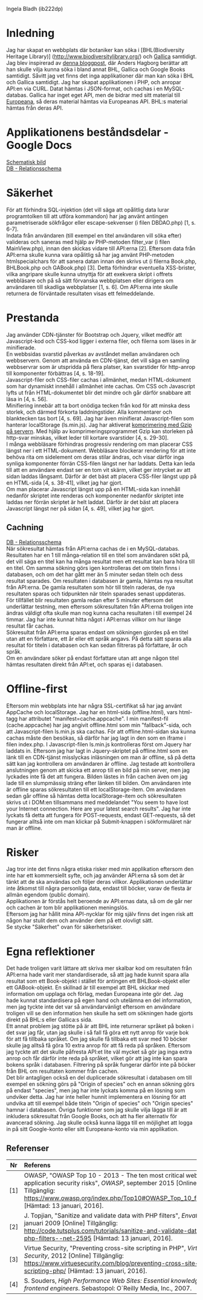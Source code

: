 Ingela Bladh (ib222dp)

# Inledning

Jag har skapat en webbplats där botaniker kan söka i [BHL(Biodiversity Heritage Library)]
(http://www.biodiversitylibrary.org/) och [Gallica](http://gallica.bnf.fr/) samtidigt. 
Jag blev inspirerad av [denna bloggpost](http://blog.biodiversitylibrary.org/2012/04/bhl-and-our-users-anders-hagborg.html), 
där Anders Hagborg berättar att han skulle vilja kunna söka i bland annat BHL, Gallica och Google Books samtidigt.
Såvitt jag vet finns det inga applikationer där man kan söka i BHL och Gallica samtidigt. Jag har skapat applikationen i
 PHP, och anropar API:en via CURL. Datat hämtas i JSON-format, och cachas i en MySQL-databas.
Gallica har inget eget API, men de bidrar med sitt material till [Europeana](http://www.europeana.eu/portal/), så deras 
material hämtas via Europeanas API. BHL:s material hämtas från deras API.

# Applikationens beståndsdelar - Google Docs
  
[Schematisk bild](https://docs.google.com/document/d/11tlq-4DHs-rW8pJuzJd-9RdyJ-s7xIky-cCwYn3KQbs/edit?usp=sharing)  
[DB - Relationsschema](https://docs.google.com/document/d/1AchY1QlCHjMJzbH1u3dovml0MAMJ-ahXVn59H_Tw07Y/edit?usp=sharing)

# Säkerhet

För att förhindra SQL-injektion (det vill säga att opålitlig data lurar programtolken till att utföra kommandon) 
har jag använt antingen parametriserade sökfrågor eller escape-sekvenser (i filen DBDAO.php) [1, s. 6-7].  
Indata från användaren (till exempel en titel användaren vill söka efter) valideras och saneras med hjälp av PHP-metoden 
filter_var (i filen MainView.php), innan den skickas vidare till API:erna [2]. Eftersom data från API:erna skulle kunna 
vara opålitlig så har jag använt PHP-metoden htmlspecialchars för att sanera datan innan den skrivs ut (i filerna 
Book.php, BHLBook.php och GABook.php) [3]. Detta förhindrar eventuella XSS-brister, vilka angripare skulle kunna 
utnyttja för att exekvera skript i offrets webbläsare och på så sätt förvanska webbplatsen eller dirigera om användaren 
till skadliga webbplatser [1, s. 6]. Om API:erna inte skulle returnera de förväntade resultaten visas ett felmeddelande.

# Prestanda

Jag använder CDN-tjänster för Bootstrap och Jquery, vilket medför att Javascript-kod och CSS-kod ligger i externa filer, 
och filerna som läses in är minifierade.  
En webbsidas svarstid påverkas av avståndet mellan användaren och webbservern. Genom att använda en CDN-tjänst, det vill 
säga en samling webbservrar som är utspridda på flera platser, kan svarstider för http-anrop till komponenter förbättras 
[4, s. 18-19].  
Javascript-filer och CSS-filer cachas i allmänhet, medan HTML-dokument som har dynamiskt innehåll i allmänhet inte 
cachas. Om CSS och Javascript lyfts ut från HTML-dokumentet blir det mindre och går därför snabbare att läsa in 
[4, s. 56].  
Minifiering innebär att ta bort onödiga tecken från kod för att minska dess storlek, och därmed förkorta laddningstider. 
Alla kommentarer och blanktecken tas bort [4, s. 69]. Jag har även minifierat Javascript-filen som hanterar 
localStorage (ls.min.js).
Jag har aktiverat [komprimering med Gzip på servern](http://salscode.com/tutorials/2009/10/15/gzip-htaccess/). Med hjälp 
av komprimeringsprogrammet Gzip kan storleken på http-svar minskas, vilket leder till kortare svarstider [4, s. 29-30].  
I många webbläsare förhindras progressiv rendering om man placerar CSS längst ner i ett HTML-dokument. Webbläsare 
blockerar rendering för att inte behöva rita om sidelement om deras stilar ändras, och visar därför inga synliga 
komponenter förrän CSS-filen längst ner har laddats. Detta kan leda till att en användare endast ser en tom vit skärm, 
vilket ger intrycket av att sidan laddas långsamt. Därför är det bäst att placera CSS-filer längst upp på en HTML-sida 
[4, s. 38-41], vilket jag har gjort.  
Om man placerar Javascript längst upp på en HTML-sida kan innehåll nedanför skriptet inte renderas och komponenter 
nedanför skriptet inte laddas ner förrän skriptet är helt laddat. Därför är det bäst att placera Javascript 
längst ner på sidan [4, s. 49], vilket jag har gjort.

## Cachning

[DB - Relationsschema](https://docs.google.com/document/d/1AchY1QlCHjMJzbH1u3dovml0MAMJ-ahXVn59H_Tw07Y/edit?usp=sharing)  
När sökresultat hämtas från API:erna cachas de i en MySQL-databas. Resultaten har en 1 till många-relation till en titel 
som användaren sökt på, det vill säga en titel kan ha många resultat men ett resultat kan bara höra till en titel. Om 
samma sökning görs igen kontrolleras det om titeln finns i databasen, och om det har gått mer än 5 minuter sedan titeln 
och dess resultat sparades. Om resultaten i databasen är gamla, hämtas nya resultat från API:erna. De gamla resultaten 
som hör till titeln raderas, de nya resultaten sparas och tidpunkten när titeln sparades senast uppdateras.  
För tillfället blir resultaten gamla redan efter 5 minuter eftersom det underlättar testning, men eftersom sökresultaten 
från API:erna troligen inte ändras väldigt ofta skulle man nog kunna cacha resultaten i till exempel 24 timmar. Jag har 
inte kunnat hitta något i API:ernas villkor om hur länge resultat får cachas.  
Sökresultat från API:erna sparas endast om sökningen gjordes på en titel utan att en författare, ett år eller ett språk 
angavs. På detta sätt sparas alla resultat för titeln i databasen och kan sedan filtreras på författare, år och språk.  
Om en användare söker på endast författare utan att ange någon titel hämtas resultaten direkt från API:et, och sparas ej 
i databasen.  

# Offline-first

Eftersom min webbplats inte har några SSL-certifikat så har jag använt AppCache och localStorage. Jag har en html-sida 
(offline.html), vars html-tagg har attributet "manifest=cache.appcache". I min manifest-fil (cache.appcache) har jag 
angivit offline.html som min "fallback"-sida, och att Javascript-filen ls.min.js ska cachas. För att offline.html-sidan 
ska kunna cachas måste den besökas, så därför har jag lagt in den som en iframe i filen index.php. I Javascript-filen 
ls.min.js kontrolleras först om Jquery har laddats in. Eftersom jag har lagt in Jquery-skriptet på offline.html som en 
länk till en CDN-tjänst misslyckas inläsningen om man är offline, så på detta sätt kan jag kontrollera om användaren är 
offline. Jag testade att kontrollera anslutningen genom att skicka ett anrop till en bild på min server, men jag 
lyckades inte få det att fungera. Bilden lästes in från cachen även om jag lade till en slumpmässig sträng efter länken 
till bilden. Om användaren inte är offline sparas sökresultaten till ett localStorage-item. Om användaren sedan går 
offline så hämtas detta localStorage-item och sökresultaten skrivs ut i DOM:en tillsammans med meddelandet "You seem to 
have lost your Internet connection. Here are your latest search results". Jag har inte lyckats få detta att fungera för 
POST-requests, endast GET-requests, så det fungerar alltså inte om man klickar på Submit-knappen i sökformuläret när man 
är offline.

# Risker

Jag tror inte det finns några etiska risker med min applikation eftersom den inte har ett kommersiellt syfte, och jag 
använder API:erna så som det är tänkt att de ska användas och följer deras villkor. Applikationen underlättar inte 
åtkomst till några personliga data, endast till böcker, varav de flesta är allmän egendom (public domain).  
Applikationen är förstås helt beroende av API:ernas data, så om de går ner och cachen är tom blir applikationen 
meningslös.  
Eftersom jag har hållit mina API-nycklar för mig själv finns det ingen risk att någon har stulit dem och använder dem på 
ett olovligt sätt.  
Se stycke "Säkerhet" ovan för säkerhetsrisker.

# Egna reflektioner

Det hade troligen varit lättare att skriva mer skalbar kod om resultaten från API:erna hade varit mer standardiserade, 
så att jag hade kunnit spara alla resultat som ett Book-objekt i stället för antingen ett BHLBook-objekt eller ett 
GABook-objekt. En skillnad är till exempel att BHL skickar med information om upplaga och förlag, medan Europeana inte 
gör det. Jag hade kunnat standardisera på egen hand och utelämna en del information, men jag tyckte inte det var så 
användarvänligt eftersom en användare troligen vill se den information hen skulle ha sett om sökningen hade gjorts 
direkt på BHL:s eller Gallica:s sida.  
Ett annat problem jag stötte på är att BHL inte returnerar språket på boken i det svar jag får, utan jag skulle 
i så fall få göra ett nytt anrop för varje bok för att få tillbaka språket. Om jag skulle få tillbaka ett svar med 10 
böcker skulle jag alltså få göra 10 extra anrop för att få reda på språken. Eftersom jag tyckte att det skulle påfresta 
API:et lite väl mycket så gör jag inga extra anrop och får därför inte reda på språket, vilket gör att jag inte kan 
spara bokens språk i databasen. Filtrering på språk fungerar därför inte på böcker från BHL om resultaten kommer från 
cachen.  
Det blir antagligen också en del duplicerade sökresultat i databasen om till exempel en sökning görs på "Origin of 
species" och en annan sökning görs på endast "species", men jag har inte lyckats komma på en lösning som undviker detta. 
Jag har inte heller hunnit implementera en lösning för att undvika att till exempel både titeln "Origin of species" och 
"Origin species" hamnar i databasen. Övriga funktioner som jag skulle vilja lägga till är att inkludera sökresultat från Google Books, och att ha fler 
alternativ för avancerad sökning. Jag skulle också kunna lägga till en möjlighet att logga in på sitt Google-konto eller 
sitt Europeana-konto via min applikation.

## Referenser

Nr  | Referens
--- | :------
[1] | OWASP, "OWASP Top 10 - 2013 - The ten most critical web application security risks", *OWASP*, september 2015 [Online] Tillgänglig: <https://www.owasp.org/index.php/Top10#OWASP_Top_10_for_2013>. [Hämtad: 13 januari, 2016].
[2] | J. Topjian, "Sanitize and validate data with PHP filters", *Envato Tuts+*, januari 2009 [Online] Tillgänglig: <http://code.tutsplus.com/tutorials/sanitize-and-validate-data-with-php-filters--net-2595> [Hämtad: 13 januari, 2016].
[3] | Virtue Security, "Preventing cross-site scripting in PHP", *Virtue Security*, 2012 [Online] Tillgänglig: <https://www.virtuesecurity.com/blog/preventing-cross-site-scripting-php/> [Hämtad: 13 januari, 2016].
[4] | S. Souders, *High Performance Web Sites: Essential knowledge for frontend engineers*. Sebastopol: O´Reilly Media, Inc., 2007.